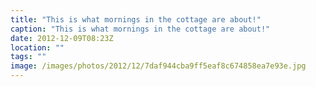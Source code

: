 ```yaml
---
title: "This is what mornings in the cottage are about!"
caption: "This is what mornings in the cottage are about!"
date: 2012-12-09T08:23Z
location: ""
tags: ""
image: /images/photos/2012/12/7daf944cba9ff5eaf8c674858ea7e93e.jpg
---
```

